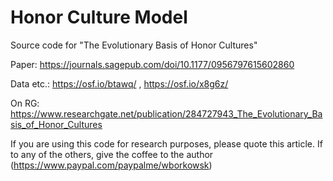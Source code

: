 # Honor Culture Model
Source code for "The Evolutionary Basis of Honor Cultures"

Paper: https://journals.sagepub.com/doi/10.1177/0956797615602860

Data etc.: https://osf.io/btawq/ , https://osf.io/x8g6z/

On RG: https://www.researchgate.net/publication/284727943_The_Evolutionary_Basis_of_Honor_Cultures

If you are using this code for research purposes, please quote this article.
If to any of the others, give the coffee to the author (https://www.paypal.com/paypalme/wborkowsk)
